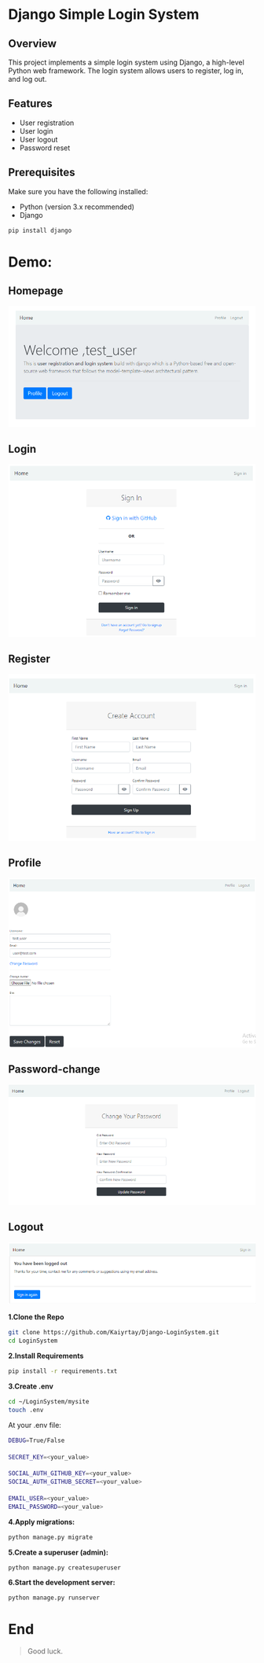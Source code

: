 # Django Simple Login System

## Overview

This project implements a simple login system using Django, a high-level Python web framework. The login system allows users to register, log in, and log out.

## Features

- User registration
- User login
- User logout
- Password reset

## Prerequisites

Make sure you have the following installed:

- Python (version 3.x recommended)
- Django

```bash
pip install django
```

# Demo:

## Homepage

![](demo/home_page.png)

## Login

![](demo/login.png)

## Register

![](demo/register.png)

## Profile

![](demo/profile.png)

## Password-change

![](demo/password_change.png)

## Logout

![](demo/logout.png)

**1.Clone the Repo**

```sh
git clone https://github.com/Kaiyrtay/Django-LoginSystem.git
cd LoginSystem
```

**2.Install Requirements**

```sh
pip install -r requirements.txt
```

**3.Create .env**

```sh
cd ~/LoginSystem/mysite
touch .env
```

At your .env file:

```bash
DEBUG=True/False

SECRET_KEY=<your_value>

SOCIAL_AUTH_GITHUB_KEY=<your_value>
SOCIAL_AUTH_GITHUB_SECRET=<your_value>

EMAIL_USER=<your_value>
EMAIL_PASSWORD=<your_value>
```

**4.Apply migrations:**

```bash
python manage.py migrate
```

**5.Create a superuser (admin):**

```bash
python manage.py createsuperuser
```

**6.Start the development server:**

```bash
python manage.py runserver
```

# End

> Good luck.
